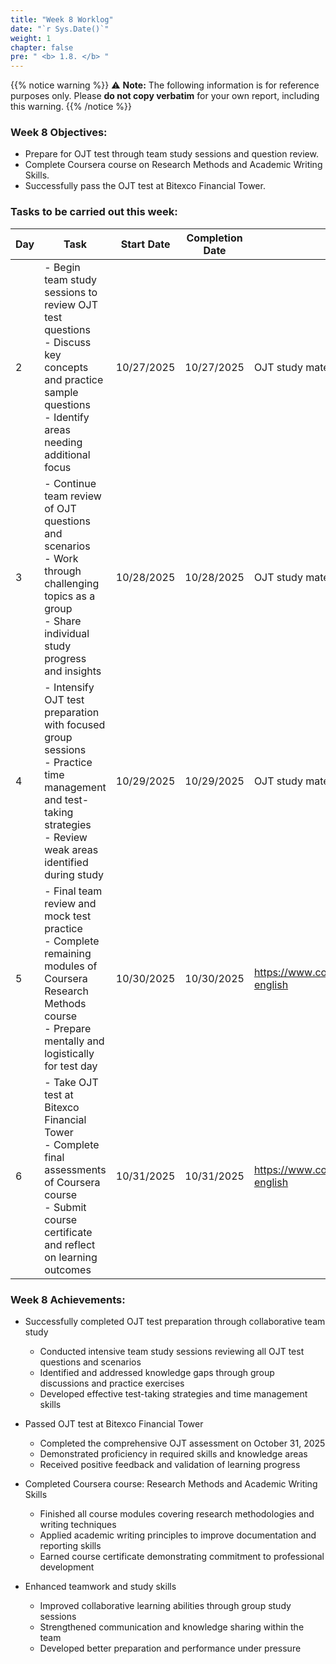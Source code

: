 ```yaml
---
title: "Week 8 Worklog"
date: "`r Sys.Date()`"
weight: 1
chapter: false
pre: " <b> 1.8. </b> "
---
```

{{% notice warning %}} 
⚠️ **Note:** The following information is for reference purposes only. Please **do not copy verbatim** for your own report, including this warning.
{{% /notice %}}


### Week 8 Objectives:

* Prepare for OJT test through team study sessions and question review.
* Complete Coursera course on Research Methods and Academic Writing Skills.
* Successfully pass the OJT test at Bitexco Financial Tower.

### Tasks to be carried out this week:
| Day | Task                                                                                                                                                                                                  | Start Date | Completion Date | Reference Material |
| --- | ----------------------------------------------------------------------------------------------------------------------------------------------------------------------------------------------------- | ---------- | --------------- | ------------------ |
| 2   | - Begin team study sessions to review OJT test questions <br> - Discuss key concepts and practice sample questions <br> - Identify areas needing additional focus                           | 10/27/2025 | 10/27/2025      | OJT study materials |
| 3   | - Continue team review of OJT questions and scenarios <br> - Work through challenging topics as a group <br> - Share individual study progress and insights                                     | 10/28/2025 | 10/28/2025      | OJT study materials |
| 4   | - Intensify OJT test preparation with focused group sessions <br> - Practice time management and test-taking strategies <br> - Review weak areas identified during study                        | 10/29/2025 | 10/29/2025      | OJT study materials |
| 5   | - Final team review and mock test practice <br> - Complete remaining modules of Coursera Research Methods course <br> - Prepare mentally and logistically for test day                        | 10/30/2025 | 10/30/2025      | https://www.coursera.org/specializations/academic-english |
| 6   | - Take OJT test at Bitexco Financial Tower <br> - Complete final assessments of Coursera course <br> - Submit course certificate and reflect on learning outcomes                             | 10/31/2025 | 10/31/2025      | https://www.coursera.org/specializations/academic-english |
### Week 8 Achievements:

* Successfully completed OJT test preparation through collaborative team study
  * Conducted intensive team study sessions reviewing all OJT test questions and scenarios
  * Identified and addressed knowledge gaps through group discussions and practice exercises
  * Developed effective test-taking strategies and time management skills

* Passed OJT test at Bitexco Financial Tower
  * Completed the comprehensive OJT assessment on October 31, 2025
  * Demonstrated proficiency in required skills and knowledge areas
  * Received positive feedback and validation of learning progress

* Completed Coursera course: Research Methods and Academic Writing Skills
  * Finished all course modules covering research methodologies and writing techniques
  * Applied academic writing principles to improve documentation and reporting skills
  * Earned course certificate demonstrating commitment to professional development

* Enhanced teamwork and study skills
  * Improved collaborative learning abilities through group study sessions
  * Strengthened communication and knowledge sharing within the team
  * Developed better preparation and performance under pressure
